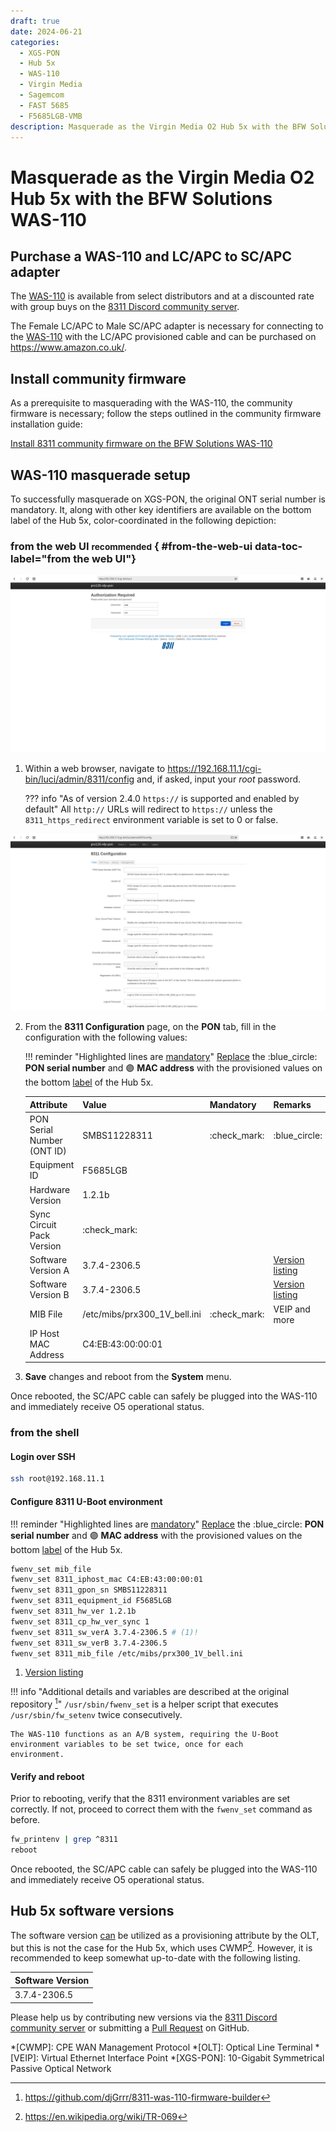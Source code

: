 ```yaml
---
draft: true
date: 2024-06-21
categories:
  - XGS-PON
  - Hub 5x
  - WAS-110
  - Virgin Media
  - Sagemcom
  - FAST 5685
  - F5685LGB-VMB
description: Masquerade as the Virgin Media O2 Hub 5x with the BFW Solutions WAS-110
---
```


# Masquerade as the Virgin Media O2 Hub 5x with the BFW Solutions WAS-110

<!-- more -->
<!-- nocont -->

## Purchase a WAS-110 and LC/APC to SC/APC adapter

The [WAS-110] is available from select distributors and at a discounted rate with group buys on the
[8311 Discord community server](https://discord.com/servers/8311-886329492438671420).

The Female LC/APC to Male SC/APC adapter is necessary for connecting to the [WAS-110] with the LC/APC provisioned cable
and can be purchased on <https://www.amazon.co.uk/>.

## Install community firmware

As a prerequisite to masquerading with the WAS-110, the community firmware is necessary; follow the steps
outlined in the community firmware installation guide:

[Install 8311 community firmware on the BFW Solutions WAS-110](install-8311-community-firmware-on-the-bfw-solutions-was-110.md)

## WAS-110 masquerade setup

To successfully masquerade on XGS-PON, the original ONT serial number is mandatory. It, along with other key
identifiers are available on the bottom label of the Hub 5x, color-coordinated in the following depiction:

<div id="hub-5x-label"></div>

### from the web UI <small>recommended</small> { #from-the-web-ui data-toc-label="from the web UI"}

![WAS-110 login](masquerade-as-the-virgin-media-o2-hub-5x-with-the-bfw-solutions-was-110/was_110_luci_login.webp)

1. Within a web browser, navigate to
   <https://192.168.11.1/cgi-bin/luci/admin/8311/config>
   and, if asked, input your <em>root</em> password.

    ??? info "As of version 2.4.0 `https://` is supported and enabled by default"
        All `http://` URLs will redirect to `https://` unless the `8311_https_redirect` environment variable is set to
        0 or false.

![WAS-110 8311 configuration](masquerade-as-the-virgin-media-o2-hub-5x-with-the-bfw-solutions-was-110/was_110_luci_config.webp)

2. From the __8311 Configuration__ page, on the __PON__ tab, fill in the configuration with the following values:

    !!! reminder "Highlighted lines are <ins>mandatory</ins>"
        <ins>Replace</ins> the :blue_circle: __PON serial number__ and :purple_circle: __MAC address__ with the 
        provisioned values on the bottom [label] of the Hub 5x.

    | Attribute                  | Value                         | Mandatory    | Remarks                 |
    | -------------------------- | ----------------------------- | ------------ | ----------------------- |
    | PON Serial Number (ONT ID) | SMBS11228311                  | :check_mark: | :blue_circle:           |
    | Equipment ID               | F5685LGB                      |              |                         |
    | Hardware Version           | 1.2.1b                        |              |                         |
    | Sync Circuit Pack Version  | :check_mark:                  |              |                         |
    | Software Version A         | 3.7.4-2306.5                  |              | [Version listing]       |
    | Software Version B         | 3.7.4-2306.5                  |              | [Version listing]       |
    | MIB File                   | /etc/mibs/prx300_1V_bell.ini  | :check_mark: | VEIP and more           |
    | IP Host MAC Address        | C4:EB:43:00:00:01             |              |                         |

3. __Save__ changes and reboot from the __System__ menu.

Once rebooted, the SC/APC cable can safely be plugged into the WAS-110 and immediately receive O5 operational status.

### from the shell

<h4>Login over SSH</h4>

```sh
ssh root@192.168.11.1
```

<h4>Configure 8311 U-Boot environment</h4>

!!! reminder "Highlighted lines are <ins>mandatory</ins>"
    <ins>Replace</ins> the :blue_circle: __PON serial number__ and :purple_circle: __MAC address__ with the 
    provisioned values on the bottom [label] of the Hub 5x.

``` sh hl_lines="1 3 9"
fwenv_set mib_file
fwenv_set 8311_iphost_mac C4:EB:43:00:00:01
fwenv_set 8311_gpon_sn SMBS11228311
fwenv_set 8311_equipment_id F5685LGB
fwenv_set 8311_hw_ver 1.2.1b
fwenv_set 8311_cp_hw_ver_sync 1
fwenv_set 8311_sw_verA 3.7.4-2306.5 # (1)!
fwenv_set 8311_sw_verB 3.7.4-2306.5
fwenv_set 8311_mib_file /etc/mibs/prx300_1V_bell.ini
```

1. [Version listing]

!!! info "Additional details and variables are described at the original repository [^1]"
    `/usr/sbin/fwenv_set` is a helper script that executes `/usr/sbin/fw_setenv` twice consecutively.

    The WAS-110 functions as an A/B system, requiring the U-Boot environment variables to be set twice, once for each
    environment.

<h4>Verify and reboot</h4>

Prior to rebooting, verify that the 8311 environment variables are set correctly. If not, proceed to correct them with
the `fwenv_set` command as before.

```sh
fw_printenv | grep ^8311
reboot
```

Once rebooted, the SC/APC cable can safely be plugged into the WAS-110 and immediately receive O5 operational status.

## Hub 5x software versions

The software version <ins>can</ins> be utilized as a provisioning attribute by the OLT, but this is not the case for
the Hub 5x, which uses CWMP[^2]. However, it is recommended to keep somewhat up-to-date with the following listing.

| Software Version |
| ---------------- |
| 3.7.4-2306.5     |

Please help us by contributing new versions via the
[8311 Discord community server](https://discord.com/servers/8311-886329492438671420)
or submitting a
[Pull Request](https://github.com/up-n-atom/8311/pulls) on GitHub.

  [WAS-110]: /xgs-pon/ont/bfw-solutions/was-110/#value-added-resellers
  [label]: #hub-5x-label
  [Version listing]: #hub-5x-software-versions

*[CWMP]: CPE WAN Management Protocol
*[OLT]: Optical Line Terminal
*[VEIP]: Virtual Ethernet Interface Point
*[XGS-PON]: 10-Gigabit Symmetrical Passive Optical Network

[^1]: <https://github.com/djGrrr/8311-was-110-firmware-builder>
[^2]: <https://en.wikipedia.org/wiki/TR-069>
